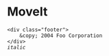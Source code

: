 # MoveIt
<pre><code>&lt;div class="footer"&gt;
    &amp;copy; 2004 Foo Corporation
&lt;/div&gt;
<i>italic</i>
</code></pre>

